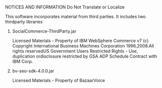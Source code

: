 NOTICES AND INFORMATION Do Not Translate or Localize

This software incorporates material from third parties. It includes two thirdparty libraries 

1) SocialCommerce-ThirdParty.jar 

	Licensed Materials - Property of IBM WebSphere Commerce v7 (c) Copyright International Business Machines Corporation 1996,2008.All rights reservedUS Government Users Restricted Rights - Use, duplication ordisclosure restricted by GSA ADP Schedule Contract with IBM Corp.
	
2) bv-seo-sdk-4.0.0.jar

	Licensed Materials - Property of BazaarVoice
